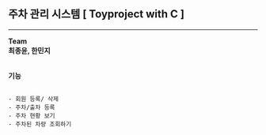 ## 주차 관리 시스템 [ Toyproject with C ]
------------------------------------------------
__Team__<br>
  **최종윤, 한민지**
<br>
<br>

__기능__<br>
```

- 회원 등록/ 삭제
- 주차/출차 등록
- 주차 현황 보기
- 주차된 차량 조회하기

